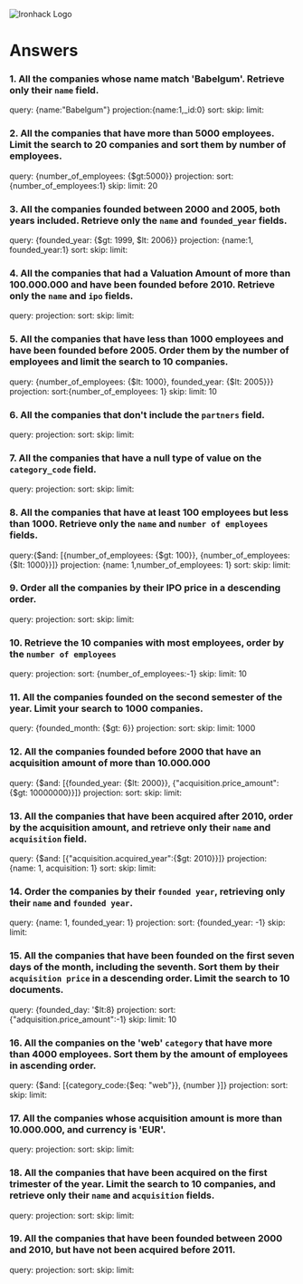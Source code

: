 ![Ironhack Logo](https://i.imgur.com/1QgrNNw.png)

# Answers

### 1. All the companies whose name match 'Babelgum'. Retrieve only their `name` field.

query: {name:"Babelgum"}
projection:{name:1,_id:0}
sort:
skip:
limit:

### 2. All the companies that have more than 5000 employees. Limit the search to 20 companies and sort them by **number of employees**.

query: {number_of_employees: {$gt:5000}}
projection:
sort:{number_of_employees:1}
skip:
limit: 20

### 3. All the companies founded between 2000 and 2005, both years included. Retrieve only the `name` and `founded_year` fields.

query: {founded_year: {$gt: 1999, $lt: 2006}}
projection: {name:1, founded_year:1}
sort:
skip:
limit:

### 4. All the companies that had a Valuation Amount of more than 100.000.000 and have been founded before 2010. Retrieve only the `name` and `ipo` fields.

query: 
projection: 
sort:
skip:
limit: 

### 5. All the companies that have less than 1000 employees and have been founded before 2005. Order them by the number of employees and limit the search to 10 companies.

query: {number_of_employees: {$lt: 1000}, founded_year: {$lt: 2005}}}
projection: 
sort:{number_of_employees: 1}
skip:
limit: 10


### 6. All the companies that don't include the `partners` field.

query: 
projection: 
sort:
skip:
limit: 

### 7. All the companies that have a null type of value on the `category_code` field.

query: 
projection: 
sort:
skip:
limit: 

### 8. All the companies that have at least 100 employees but less than 1000. Retrieve only the `name` and `number of employees` fields.

query:{$and: [{number_of_employees: {$gt: 100}}, {number_of_employees: {$lt: 1000}}]} 
projection: {name: 1,number_of_employees: 1}
sort:
skip:
limit: 

### 9. Order all the companies by their IPO price in a descending order.

query: 
projection: 
sort:
skip:
limit: 

### 10. Retrieve the 10 companies with most employees, order by the `number of employees`

query: 
projection: 
sort: {number_of_employees:-1}
skip:
limit: 10

### 11. All the companies founded on the second semester of the year. Limit your search to 1000 companies.

query: {founded_month: {$gt: 6}}
projection: 
sort:
skip:
limit: 1000

### 12. All the companies founded before 2000 that have an acquisition amount of more than 10.000.000

query: {$and: [{founded_year: {$lt: 2000}}, {"acquisition.price_amount":{$gt: 10000000}}]}
projection: 
sort:
skip:
limit: 

### 13. All the companies that have been acquired after 2010, order by the acquisition amount, and retrieve only their `name` and `acquisition` field.

query: {$and: [{"acquisition.acquired_year":{$gt: 2010}}]}
projection:  {name: 1, acquisition: 1}
sort:
skip:
limit: 

### 14. Order the companies by their `founded year`, retrieving only their `name` and `founded year`.

query: {name: 1, founded_year: 1}
projection: 
sort: {founded_year: -1}
skip:
limit: 

### 15. All the companies that have been founded on the first seven days of the month, including the seventh. Sort them by their `acquisition price` in a descending order. Limit the search to 10 documents.

query: {founded_day: '$lt:8}
projection: 
sort: {"adquisition.price_amount":-1}
skip:
limit: 10

### 16. All the companies on the 'web' `category` that have more than 4000 employees. Sort them by the amount of employees in ascending order.

query: {$and: [{category_code:{$eq: "web"}}, {number }]}
projection: 
sort:
skip:
limit: 

### 17. All the companies whose acquisition amount is more than 10.000.000, and currency is 'EUR'.

query: 
projection: 
sort:
skip:
limit: 

### 18. All the companies that have been acquired on the first trimester of the year. Limit the search to 10 companies, and retrieve only their `name` and `acquisition` fields.

query: 
projection: 
sort:
skip:
limit: 

### 19. All the companies that have been founded between 2000 and 2010, but have not been acquired before 2011.

query: 
projection: 
sort:
skip:
limit: 


